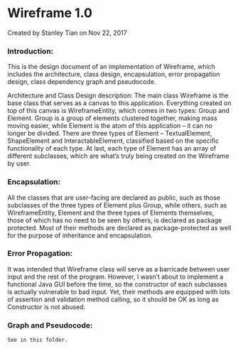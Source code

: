 # Wireframe 1.0
Created by Stanley Tian on Nov 22, 2017

### Introduction:
This is the design document of an implementation of Wireframe, which includes the architecture, class design, encapsulation, error propagation design, class dependency graph and pseudocode.

Architecture and Class Design description:
The main class Wireframe is the base class that serves as a canvas to this application. Everything created on top of this canvas is WireframeEntity, which comes in two types: Group and Element. Group is a group of elements clustered together, making mass moving easier, while Element is the atom of this application – it can no longer be divided. There are three types of Element – TextualElement, ShapeElement and InteractableElement, classified based on the specific functionality of each type. At last, each type of Element has an array of different subclasses, which are what’s truly being created on the Wireframe by user.

### Encapsulation:
All the classes that are user-facing are declared as public, such as those subclasses of the three types of Element plus Group, while others, such as WireframeEntity, Element and the three types of Elements themselves, those of which has no need to be seen by others, is declared as package protected. Most of their methods are declared as package-protected as well for the purpose of inheritance and encapsulation.

### Error Propagation:
It was intended that Wireframe class will serve as a barricade between user input and the rest of the program. However, I wasn’t about to implement a functional Java GUI before the time, so the constructor of each subclasses is actually vulnerable to bad input. Yet, their methods are equipped with lots of assertion and validation method calling, so it should be OK as long as Constructor is not abused.

### Graph and Pseudocode:
	See in this folder.

